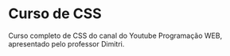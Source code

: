 # Curso de CSS
Curso completo de CSS do canal do Youtube Programação WEB, apresentado pelo professor Dimitri.

<a href="https://caetano346.github.io/CURSO-DE-CSS/Criando-um-site-do-zero-com-HTML-e-CSS.html">
